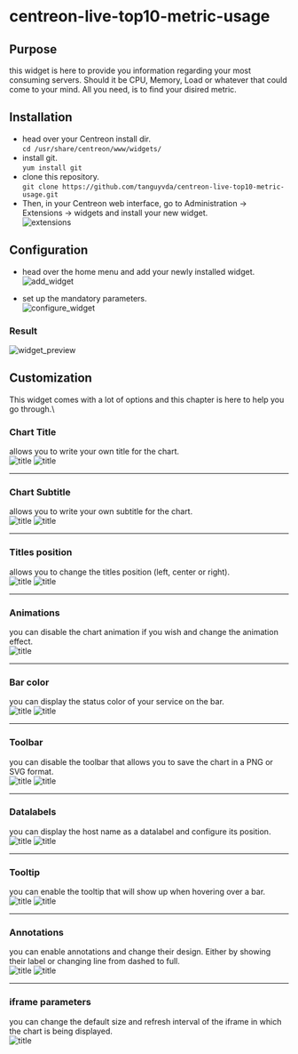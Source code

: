 # centreon-live-top10-metric-usage

## Purpose
this widget is here to provide you information regarding your most consuming servers. Should it be CPU, Memory, Load or whatever that could come to your mind. All you need, is to find your disired metric. 

## Installation
- head over your Centreon install dir.\
`cd /usr/share/centreon/www/widgets/`
- install git.\
`yum install git`
- clone this repository.\
`git clone https://github.com/tanguyvda/centreon-live-top10-metric-usage.git`
- Then, in your Centreon web interface, go to Administration -> Extensions -> widgets and install your new widget.\
![extensions](doc/images/administration.jpg)

## Configuration
- head over the home menu and add your newly installed widget.\
![add_widget](doc/images/new_widgets.jpg)

- set up the mandatory parameters.\
![configure_widget](doc/images/widget_conf.jpg)

### Result
![widget_preview](doc/images/widget_descr.jpg)

## Customization
This widget comes with a lot of options and this chapter is here to help you go through.\

### Chart Title
allows you to write your own title for the chart.\
![title](doc/images/title.jpg)
![title](doc/images/title2.jpg)

---

### Chart Subtitle
allows you to write your own subtitle for the chart.\
![title](doc/images/subtitle.jpg)
![title](doc/images/subtitle2.jpg)

---

### Titles position
allows you to change the titles position (left, center or right).\
![title](doc/images/title_pos.jpg)
![title](doc/images/title_pos2.jpg)

---

### Animations
you can disable the chart animation if you wish and change the animation effect.\
![title](doc/images/animation.jpg)

---

### Bar color
you can display the status color of your service on the bar.\
![title](doc/images/color.jpg)
![title](doc/images/color2.jpg)

---

### Toolbar
you can disable the toolbar that allows you to save the chart in a PNG or SVG format.\
![title](doc/images/toolbar.jpg)
![title](doc/images/toolbar2.jpg)

---

### Datalabels
you can display the host name as a datalabel and configure its position.\
![title](doc/images/datalabels.jpg)
![title](doc/images/datalabels2.jpg)

---

### Tooltip
you can enable the tooltip that will show up when hovering over a bar.\
![title](doc/images/tooltip.jpg)
![title](doc/images/tooltip2.jpg)

---

### Annotations
you can enable annotations and change their design. Either by showing their label or changing line from dashed to full.\
![title](doc/images/annotations.jpg)
![title](doc/images/annotations2.jpg)

---

### iframe parameters
you can change the default size and refresh interval of the iframe in which the chart is being displayed.\
![title](doc/images/iframe.jpg)
 



